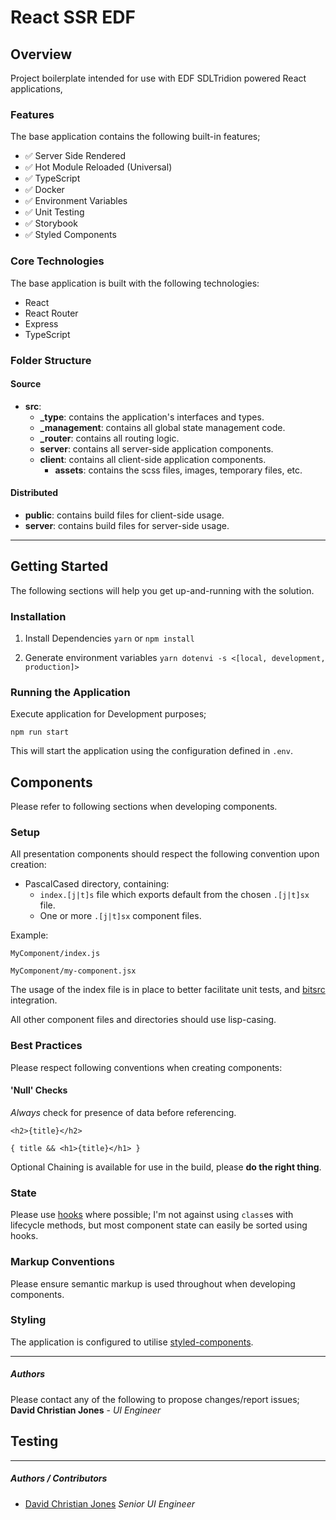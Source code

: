 # React SSR EDF

## Overview

Project boilerplate intended for use with EDF SDLTridion powered React applications,

### Features

The base application contains the following built-in features;

- ✅ Server Side Rendered
- ✅ Hot Module Reloaded (Universal)
- ✅ TypeScript
- ✅ Docker
- ✅ Environment Variables
- ✅ Unit Testing
- ✅ Storybook
- ✅ Styled Components

### Core Technologies

The base application is built with the following technologies:

- React
- React Router
- Express
- TypeScript

### Folder Structure

#### Source

- **src**:
  - **\_type**: contains the application's interfaces and types.
  - **\_management**: contains all global state management code.
  - **\_router**: contains all routing logic.
  - **server**: contains all server-side application components.
  - **client**: contains all client-side application components.
    - **assets**: contains the scss files, images, temporary files, etc.

#### Distributed

- **public**: contains build files for client-side usage.
- **server**: contains build files for server-side usage.

---

## Getting Started

The following sections will help you get up-and-running with the solution.

### Installation

1. Install Dependencies `yarn` or `npm install`

2. Generate environment variables `yarn dotenvi -s <[local, development, production]>`

### Running the Application

Execute application for Development purposes;

```
npm run start
```

This will start the application using the configuration defined in `.env`.

## Components

Please refer to following sections when developing components.

### Setup

All presentation components should respect the following convention upon creation:

- PascalCased directory, containing:
  - `index.[j|t]s` file which exports default from the chosen `.[j|t]sx` file.
  - One or more `.[j|t]sx` component files.

Example:

```
MyComponent/index.js
```

```
MyComponent/my-component.jsx
```

The usage of the index file is in place to better facilitate unit tests, and [bitsrc](https://bitsrc.io) integration.

All other component files and directories should use lisp-casing.

### Best Practices

Please respect following conventions when creating components:

#### 'Null' Checks

_Always_ check for presence of data before referencing.

```
<h2>{title}</h2>
```

```
{ title && <h1>{title}</h1> }
```

Optional Chaining is available for use in the build, please **do the right thing**.

### State

Please use [hooks](https://reactjs.org/docs/hooks-reference.html) where possible; I'm not against using `class`es with lifecycle methods, but most component state can easily be sorted using hooks.

### Markup Conventions

Please ensure semantic markup is used throughout when developing components.

### Styling

The application is configured to utilise [styled-components](https://styled-components.com/).

---

##### Authors

Please contact any of the following to propose changes/report issues;
**David Christian Jones** - _UI Engineer_

## Testing

---

##### Authors / Contributors

- [David Christian Jones](https://github.com/iamdcj) _Senior UI Engineer_
